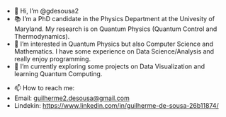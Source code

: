- 👋 Hi, I’m @gdesousa2
- 📚 I’m a PhD candidate in the Physics Department at the Univesity of Maryland. My research is on Quantum Physics (Quantum Control and Thermodynamics).
- 👀 I’m interested in Quantum Physics but also Computer Science and Mathematics. I have some experience on Data Science/Analysis and really enjoy programming.
- 🌱 I’m currently exploring some projects on Data Visualization and learning Quantum Computing.
<!--- 💞️ I’m looking to collaborate on ... --->
- 📫 How to reach me: 
-   Email: guilherme2.desousa@gmail.com
-   Lindekin: https://www.linkedin.com/in/guilherme-de-sousa-26b11874/

<!---
gdesousa2/gdesousa2 is a ✨ special ✨ repository because its `README.md` (this file) appears on your GitHub profile.
You can click the Preview link to take a look at your changes.
--->
